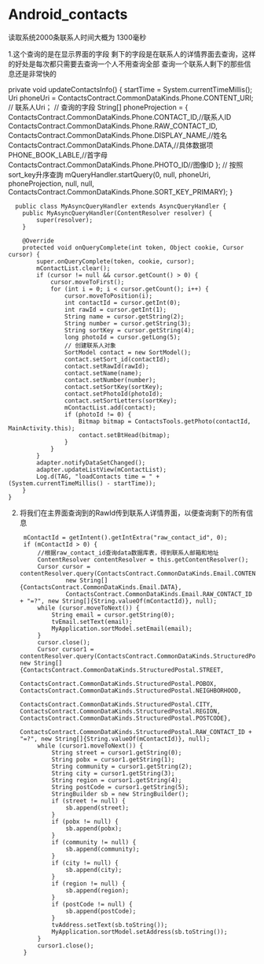 # Android_contacts
读取系统2000条联系人时间大概为 1300毫秒

1.这个查询的是在显示界面的字段 剩下的字段是在联系人的详情界面去查询，这样的好处是每次都只需要去查询一个人不用查询全部
查询一个联系人剩下的那些信息还是非常快的


 private void updateContactsInfo() {
        startTime = System.currentTimeMillis();
        Uri phoneUri = ContactsContract.CommonDataKinds.Phone.CONTENT_URI; // 联系人Uri；
        // 查询的字段
        String[] phoneProjection = {
                ContactsContract.CommonDataKinds.Phone.CONTACT_ID,//联系人ID
                ContactsContract.CommonDataKinds.Phone.RAW_CONTACT_ID,
                ContactsContract.CommonDataKinds.Phone.DISPLAY_NAME,//姓名
                ContactsContract.CommonDataKinds.Phone.DATA,//具体数据项
                PHONE_BOOK_LABLE,//首字母
                ContactsContract.CommonDataKinds.Phone.PHOTO_ID//图像ID
        };
        // 按照sort_key升序查詢
        mQueryHandler.startQuery(0, null, phoneUri, phoneProjection, null, null,
                ContactsContract.CommonDataKinds.Phone.SORT_KEY_PRIMARY);
    }


      public class MyAsyncQueryHandler extends AsyncQueryHandler {
        public MyAsyncQueryHandler(ContentResolver resolver) {
            super(resolver);
        }

        @Override
        protected void onQueryComplete(int token, Object cookie, Cursor cursor) {
            super.onQueryComplete(token, cookie, cursor);
            mContactList.clear();
            if (cursor != null && cursor.getCount() > 0) {
                cursor.moveToFirst();
                for (int i = 0; i < cursor.getCount(); i++) {
                    cursor.moveToPosition(i);
                    int contactId = cursor.getInt(0);
                    int rawId = cursor.getInt(1);
                    String name = cursor.getString(2);
                    String number = cursor.getString(3);
                    String sortKey = cursor.getString(4);
                    long photoId = cursor.getLong(5);
                    // 创建联系人对象
                    SortModel contact = new SortModel();
                    contact.setSort_id(contactId);
                    contact.setRawId(rawId);
                    contact.setName(name);
                    contact.setNumber(number);
                    contact.setSortKey(sortKey);
                    contact.setPhotoId(photoId);
                    contact.setSortLetters(sortKey);
                    mContactList.add(contact);
                    if (photoId != 0) {
                        Bitmap bitmap = ContactsTools.getPhoto(contactId, MainActivity.this);
                        contact.setBtHead(bitmap);
                    }
                }
            }
            adapter.notifyDataSetChanged();
            adapter.updateListView(mContactList);
            Log.d(TAG, "loadContacts time = " + (System.currentTimeMillis() - startTime));
        }
    }
2. 将我们在主界面查询到的RawId传到联系人详情界面，以便查询剩下的所有信息


        mContactId = getIntent().getIntExtra("raw_contact_id", 0);
        if (mContactId > 0) {
            //根据raw_contact_id查询data数据库表，得到联系人邮箱和地址
            ContentResolver contentResolver = this.getContentResolver();
            Cursor cursor = contentResolver.query(ContactsContract.CommonDataKinds.Email.CONTENT_URI,
                    new String[]{ContactsContract.CommonDataKinds.Email.DATA},
                    ContactsContract.CommonDataKinds.Email.RAW_CONTACT_ID + "=?", new String[]{String.valueOf(mContactId)}, null);
            while (cursor.moveToNext()) {
                String email = cursor.getString(0);
                tvEmail.setText(email);
                MyApplication.sortModel.setEmail(email);
            }
            cursor.close();
            Cursor cursor1 = contentResolver.query(ContactsContract.CommonDataKinds.StructuredPostal.CONTENT_URI, new String[]{ContactsContract.CommonDataKinds.StructuredPostal.STREET,
                            ContactsContract.CommonDataKinds.StructuredPostal.POBOX, ContactsContract.CommonDataKinds.StructuredPostal.NEIGHBORHOOD,
                            ContactsContract.CommonDataKinds.StructuredPostal.CITY, ContactsContract.CommonDataKinds.StructuredPostal.REGION, ContactsContract.CommonDataKinds.StructuredPostal.POSTCODE},
                    ContactsContract.CommonDataKinds.StructuredPostal.RAW_CONTACT_ID + "=?", new String[]{String.valueOf(mContactId)}, null);
            while (cursor1.moveToNext()) {
                String street = cursor1.getString(0);
                String pobx = cursor1.getString(1);
                String community = cursor1.getString(2);
                String city = cursor1.getString(3);
                String region = cursor1.getString(4);
                String postCode = cursor1.getString(5);
                StringBuilder sb = new StringBuilder();
                if (street != null) {
                    sb.append(street);
                }
                if (pobx != null) {
                    sb.append(pobx);
                }
                if (community != null) {
                    sb.append(community);
                }
                if (city != null) {
                    sb.append(city);
                }
                if (region != null) {
                    sb.append(region);
                }
                if (postCode != null) {
                    sb.append(postCode);
                }
                tvAddress.setText(sb.toString());
                MyApplication.sortModel.setAddress(sb.toString());
            }
            cursor1.close();
        }
